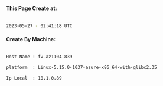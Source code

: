 
   
#### This Page Create at:

```bash

2023-05-27 - 02:41:18 UTC

```

#### Create By Machine:

```bash

Host Name : fv-az1104-839

platform  : Linux-5.15.0-1037-azure-x86_64-with-glibc2.35

Ip Local  : 10.1.0.89

```

